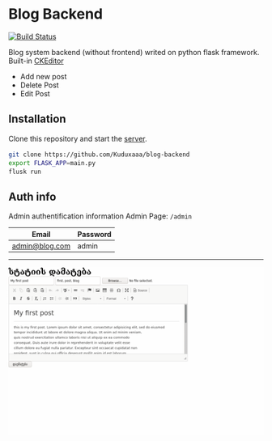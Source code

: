 # Blog Backend

[![Build Status](https://travis-ci.org/joemccann/dillinger.svg?branch=master)](https://travis-ci.org/joemccann/dillinger)

Blog system backend (without frontend) writed on python flask framework. Built-in [CKEditor](https://ckeditor.com/)

- Add new post
- Delete Post
- Edit Post


## Installation

Clone this repository and start the [server](http://localhost:5000).

```sh
git clone https://github.com/Kuduxaaa/blog-backend
export FLASK_APP=main.py
flusk run
```

## Auth info

Admin authentification information
Admin Page: `/admin`

| Email | Password |
| ------ | ------ |
| admin@blog.com | admin |

--------------------------------------------------------------------------------------------

![Screenshot](https://raw.githubusercontent.com/Kuduxaaa/blog-backend/master/screenshot.gif)
